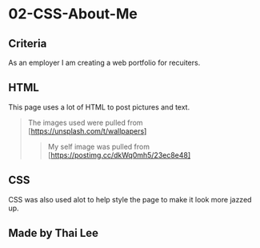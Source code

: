 # 02-CSS-About-Me

## Criteria

As an employer I am creating a web portfolio for recuiters.

## HTML

This page uses a lot of HTML to post pictures and text.

> The images used were pulled from [https://unsplash.com/t/wallpapers]
>
> > My self image was pulled from [https://postimg.cc/dkWq0mh5/23ec8e48]

## CSS

CSS was also used alot to help style the page to make it look more jazzed up.

## Made by Thai Lee
